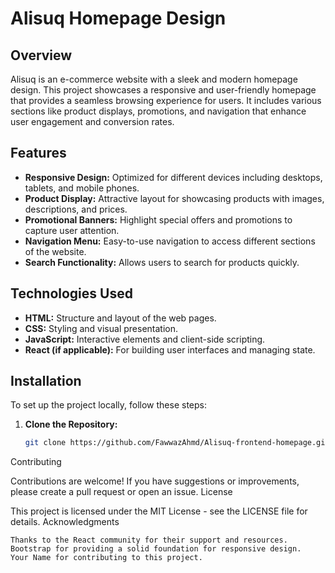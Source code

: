 # Alisuq Homepage Design

## Overview

Alisuq is an e-commerce website with a sleek and modern homepage design. This project showcases a responsive and user-friendly homepage that provides a seamless browsing experience for users. It includes various sections like product displays, promotions, and navigation that enhance user engagement and conversion rates.

## Features

- **Responsive Design:** Optimized for different devices including desktops, tablets, and mobile phones.
- **Product Display:** Attractive layout for showcasing products with images, descriptions, and prices.
- **Promotional Banners:** Highlight special offers and promotions to capture user attention.
- **Navigation Menu:** Easy-to-use navigation to access different sections of the website.
- **Search Functionality:** Allows users to search for products quickly.

## Technologies Used

- **HTML:** Structure and layout of the web pages.
- **CSS:** Styling and visual presentation.
- **JavaScript:** Interactive elements and client-side scripting.
- **React (if applicable):** For building user interfaces and managing state.

## Installation

To set up the project locally, follow these steps:

1. **Clone the Repository:**
   ```bash
   git clone https://github.com/FawwazAhmd/Alisuq-frontend-homepage.git
Contributing

Contributions are welcome! If you have suggestions or improvements, please create a pull request or open an issue.
License

This project is licensed under the MIT License - see the LICENSE file for details.
Acknowledgments

    Thanks to the React community for their support and resources.
    Bootstrap for providing a solid foundation for responsive design.
    Your Name for contributing to this project.
